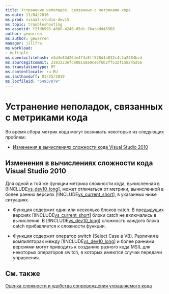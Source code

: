 ```yaml
---
title: Устранение неполадок, связанных с метриками кода
ms.date: 11/04/2016
ms.prod: visual-studio-dev15
ms.topic: troubleshooting
ms.assetid: f2fdb995-4888-4246-85dc-7bacadd45968
author: gewarren
ms.author: gewarren
manager: jillfra
ms.workload:
- multiple
ms.openlocfilehash: e3d4e83d264e474a8ff578d1b832c4c2a2484bcd
ms.sourcegitcommit: 2193323efc608118e0ce6f6b2ff532f158245d56
ms.translationtype: MT
ms.contentlocale: ru-RU
ms.lasthandoff: 01/25/2019
ms.locfileid: "54937079"
---
```

# <a name="troubleshooting-code-metrics-issues"></a>Устранение неполадок, связанных с метриками кода
Во время сбора метрик кода могут возникать некоторые из следующих проблем:

-   [Изменения в вычислениях сложности кода Visual Studio 2010](#Changes_in_Visual_Studio_2010_code_complexity_calculations)

##  <a name="Changes_in_Visual_Studio_2010_code_complexity_calculations"></a> Изменения в вычислениях сложности кода Visual Studio 2010
 Для одной и той же функции метрика сложности кода, вычисленная в [!INCLUDE[vs_dev10_long](../code-quality/includes/vs_dev10_long_md.md)], может отличаться от метрики, вычисленной в более ранних версиях [!INCLUDE[vs_current_short](../code-quality/includes/vs_current_short_md.md)], в указанных ниже ситуациях.

- Функция содержит один или несколько блоков catch. В предыдущих версиях [!INCLUDE[vs_current_short](../code-quality/includes/vs_current_short_md.md)] блоки catch не включались в вычисления. В [!INCLUDE[vs_dev10_long](../code-quality/includes/vs_dev10_long_md.md)] сложность каждого блока catch прибавляется к сложности функции.

- Функция содержит оператор switch (Select Case в VB). Различия в компиляторах между [!INCLUDE[vs_dev10_long](../code-quality/includes/vs_dev10_long_md.md)] и более ранними версиями могут приводить к созданию разного кода MSIL для некоторых операторов switch, в которых имеются случаи передачи управления.

## <a name="see-also"></a>См. также
 [Оценка сложности и удобства сопровождения управляемого кода](../code-quality/code-metrics-values.md)